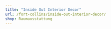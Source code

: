 ```yaml
---
title: "Inside Out Interior Decor"
url: /fort-collins/inside-out-interior-decor/
shop: Raumausstattung
---
```

